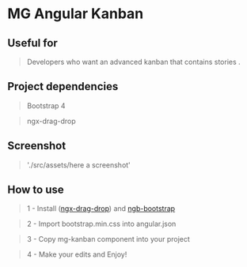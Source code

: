 # MG Angular Kanban

## Useful for

> Developers who want an advanced kanban that contains stories . 
## Project dependencies
> Bootstrap 4

> ngx-drag-drop
## Screenshot
> './src/assets/here a screenshot'

## How to use

> 1 - Install  ([ngx-drag-drop](https://www.npmjs.com/package/ngx-drag-drop)) and [ngb-bootstrap](https://ng-bootstrap.github.io/#/home)

> 2 - Import bootstrap.min.css into angular.json 

> 3 - Copy mg-kanban component into your project

> 4 - Make your edits and Enjoy!

